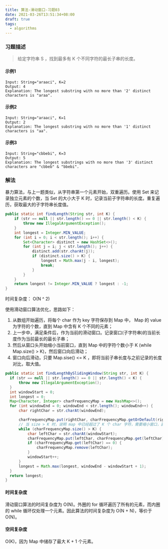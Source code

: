```yaml
---
title: 算法-滑动窗口-习题03
date: 2021-03-26T13:51:34+08:00
draft: true
tags:
  - algorithms
---
```


### 习题描述
> 给定字符串 S ，找到最多有 K 个不同字符的最长子串的长度。
#### 示例1
```
Input: String="araaci", K=2
Output: 4
Explanation: The longest substring with no more than '2' distinct characters is "araa".
```
#### 示例2
```
Input: String="araaci", K=1
Output: 2
Explanation: The longest substring with no more than '1' distinct characters is "aa".
```
#### 示例3
```
Input: String="cbbebi", K=3
Output: 5
Explanation: The longest substrings with no more than '3' distinct characters are "cbbeb" & "bbebi".
```
### 解法
暴力算法，与上一题类似，从字符串第一个元素开始，双重遍历。使用 Set 来记录独立元素的个数，当 Set 的大小大于 K 时，记录当前子字符串的长度。重复遍历，获取最大的子字符串长度值。
``` java
public static int findLength(String str, int K) {
    if (str == null || str.length() == 0 || str.length() < K) {
        throw new IllegalArgumentException();
    }
    int longest = Integer.MIN_VALUE;
    for (int i = 0; i < str.length(); i++) {
        Set<Character> distinct = new HashSet<>();
        for (int j = i; j < str.length(); j++) {
            distinct.add(str.charAt(j));
            if (distinct.size() > K) {
                longest = Math.max(j - i, longest);
                break;
            }
        }
    }
    return longest != Integer.MIN_VALUE ? longest : -1;
}
```
时间复杂度： O(N ^ 2)

使用滑动窗口算法优化，思路如下：
1. 从数组开始遍历，将每个 char 作为 key 字符保存到 Map 中， Map 的 value 为字符的个数，直到 Map 中含有 K 个不同的元素；
2. 上一步中，满足条件后，作为当前的滑动窗口。记录窗口(子字符串)的当前长度作为当前最长的最长子串；
3. 然后从窗口头开始缩小当前窗口，直到 Map 中的字符个数小于 K (while Map.size() > K)，然后窗口向后滑动；
4. 窗口向后滑动，只要 Map.sise() <= K ，即将当前子串长度与之前记录的长度对比，取大值。

``` java
public static int findLengthBySlidingWindow(String str, int K) {
  if (str == null || str.length() == 0 || str.length() < K) {
      throw new IllegalArgumentException();
  }
  int windowStart = 0;
  int longest = 0;
  Map<Character, Integer> charFrequencyMap = new HashMap<>();
  for (int windowEnd = 0; windowEnd < str.length(); windowEnd++) {
      char rightChar = str.charAt(windowEnd);

      charFrequencyMap.put(rightChar, charFrequencyMap.getOrDefault(rightChar, 0) + 1);
      // 当 size > K 时，说明 map 中已经超过了 K 个 char 字符，需要缩小窗口，直到 size <= K
      while (charFrequencyMap.size() > K) {
          char leftChar = str.charAt(windowStart);
          charFrequencyMap.put(leftChar, charFrequencyMap.get(leftChar) - 1);
          if (charFrequencyMap.get(leftChar) == 0) {
              charFrequencyMap.remove(leftChar);
          }
          windowStart++;
      }
      longest = Math.max(longest, windowEnd - windowStart + 1);
  }
  return longest;
}
```
#### 时间复杂度
滑动窗口算法的时间复杂度为 O(N)。外圈的 for 循环遍历了所有的元素，而内圈的 while 循环仅处理一个元素。因此算法的时间复杂度为 O(N + N)，等价于 O(N)。
#### 空间复杂度
O(K)，因为 Map 中储存了最大 K + 1 个元素。